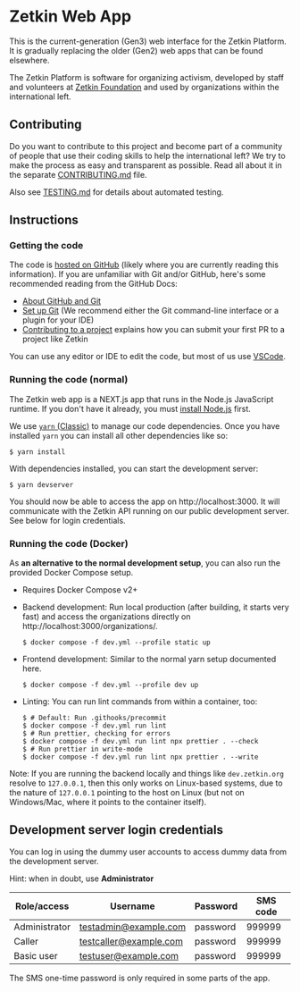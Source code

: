 # Zetkin Web App

This is the current-generation (Gen3) web interface for the Zetkin Platform. It
is gradually replacing the older (Gen2) web apps that can be found elsewhere.

The Zetkin Platform is software for organizing activism, developed by staff and
volunteers at [Zetkin Foundation](https://zetkin.org) and used by organizations
within the international left.

## Contributing

Do you want to contribute to this project and become part of a community of people
that use their coding skills to help the international left? We try to make the
process as easy and transparent as possible. Read all about it in the separate
[CONTRIBUTING.md](./CONTRIBUTING.md) file.

Also see [TESTING.md](./TESTING.md) for details about automated testing.

## Instructions

### Getting the code

The code is [hosted on GitHub](https://github.com/zetkin/app.zetkin.org) (likely
where you are currently reading this information). If you are unfamiliar with
Git and/or GitHub, here's some recommended reading from the GitHub Docs:

- [About GitHub and Git](https://docs.github.com/en/get-started/start-your-journey/about-github-and-git)
- [Set up Git](https://docs.github.com/en/get-started/getting-started-with-git/set-up-git)
  (We recommend either the Git command-line interface or a plugin for your IDE)
- [Contributing to a project](https://docs.github.com/en/get-started/exploring-projects-on-github/contributing-to-a-project)
  explains how you can submit your first PR to a project like Zetkin

You can use any editor or IDE to edit the code, but most of us use [VSCode](https://code.visualstudio.com/).

### Running the code (normal)

The Zetkin web app is a NEXT.js app that runs in the Node.js JavaScript runtime.
If you don't have it already, you must [install Node.js](https://nodejs.org/)
first.

We use [`yarn` (Classic)](https://classic.yarnpkg.com) to manage our code
dependencies. Once you have installed `yarn` you can install all other
dependencies like so:

```
$ yarn install
```

With dependencies installed, you can start the development server:

```
$ yarn devserver
```

You should now be able to access the app on http://localhost:3000. It will
communicate with the Zetkin API running on our public development server. See
below for login credentials.

### Running the code (Docker)

As **an alternative to the normal development setup**, you can also run the provided
Docker Compose setup.

- Requires Docker Compose v2+
- Backend development: Run local production (after building, it starts very fast)
  and access the organizations directly on http://localhost:3000/organizations/.

  ```
  $ docker compose -f dev.yml --profile static up
  ```

- Frontend development: Similar to the normal yarn setup documented here.

  ```
  $ docker compose -f dev.yml --profile dev up
  ```

- Linting: You can run lint commands from within a container, too:

  ```
  $ # Default: Run .githooks/precommit
  $ docker compose -f dev.yml run lint
  $ # Run prettier, checking for errors
  $ docker compose -f dev.yml run lint npx prettier . --check
  $ # Run prettier in write-mode
  $ docker compose -f dev.yml run lint npx prettier . --write
  ```

Note: If you are running the backend locally and things like `dev.zetkin.org` resolve to `127.0.0.1`,
then this only works on Linux-based systems, due to the nature of `127.0.0.1` pointing to the host on Linux
(but not on Windows/Mac, where it points to the container itself).

## Development server login credentials

You can log in using the dummy user accounts to access dummy data from the
development server.

Hint: when in doubt, use **Administrator**

| Role/access   | Username               | Password | SMS code |
| ------------- | ---------------------- | -------- | -------- |
| Administrator | testadmin@example.com  | password | 999999   |
| Caller        | testcaller@example.com | password | 999999   |
| Basic user    | testuser@example.com   | password | 999999   |

The SMS one-time password is only required in some parts of the app.
